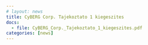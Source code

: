 ```yaml
---
# layout: news
title: CyBERG Corp. Tajekoztato 1 kiegeszites
docs:
  - file: CyBERG_Corp._Tajekoztato_1_kiegeszites.pdf
categories: [news]
---
```


